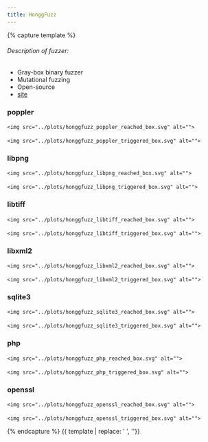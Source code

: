 ```yaml
---
title: HonggFuzz
---
```


{% capture template %}

<div>
  <h6>
    Description of fuzzer:
  </h6>
  <ul id="target_list">
      <li>Gray-box binary fuzzer</li>
      <li>Mutational fuzzing</li>
      <li>Open-source</li>
      <li><a href="https://honggfuzz.dev">site</a></li>
  </ul>
</div>
<div id="some_id" class="some_class">
  
  <h3>
    poppler
  </h3>
    
      
    <img src="../plots/honggfuzz_poppler_reached_box.svg" alt="">
      
    <img src="../plots/honggfuzz_poppler_triggered_box.svg" alt="">
      
    
  
  <h3>
    libpng
  </h3>
    
      
    <img src="../plots/honggfuzz_libpng_reached_box.svg" alt="">
      
    <img src="../plots/honggfuzz_libpng_triggered_box.svg" alt="">
      
    
  
  <h3>
    libtiff
  </h3>
    
      
    <img src="../plots/honggfuzz_libtiff_reached_box.svg" alt="">
      
    <img src="../plots/honggfuzz_libtiff_triggered_box.svg" alt="">
      
    
  
  <h3>
    libxml2
  </h3>
    
      
    <img src="../plots/honggfuzz_libxml2_reached_box.svg" alt="">
      
    <img src="../plots/honggfuzz_libxml2_triggered_box.svg" alt="">
      
    
  
  <h3>
    sqlite3
  </h3>
    
      
    <img src="../plots/honggfuzz_sqlite3_reached_box.svg" alt="">
      
    <img src="../plots/honggfuzz_sqlite3_triggered_box.svg" alt="">
      
    
  
  <h3>
    php
  </h3>
    
      
    <img src="../plots/honggfuzz_php_reached_box.svg" alt="">
      
    <img src="../plots/honggfuzz_php_triggered_box.svg" alt="">
      
    
  
  <h3>
    openssl
  </h3>
    
      
    <img src="../plots/honggfuzz_openssl_reached_box.svg" alt="">
      
    <img src="../plots/honggfuzz_openssl_triggered_box.svg" alt="">
      
    
  
</div>

{% endcapture %}
{{ template | replace: '    ', ''}}
